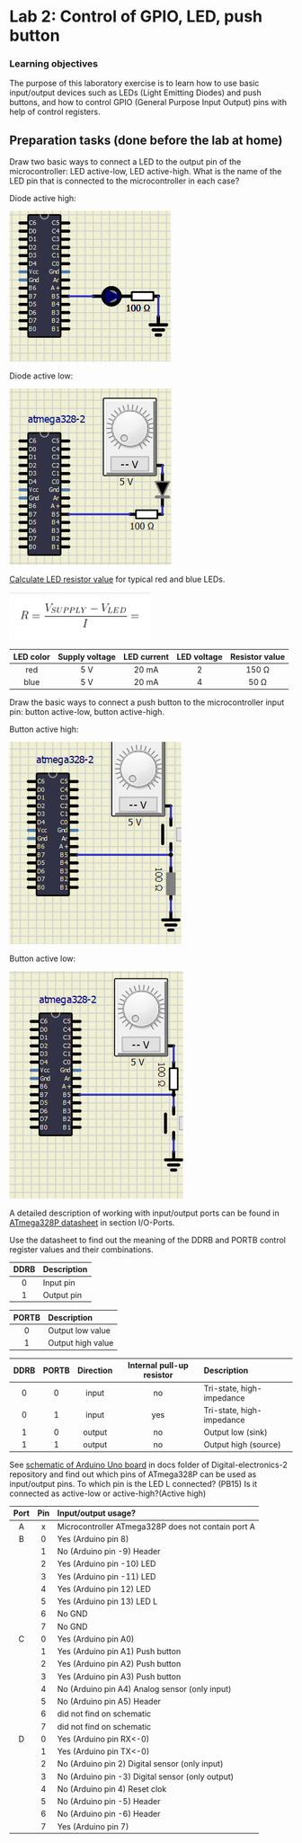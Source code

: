 # Lab 2: Control of GPIO, LED, push button

### Learning objectives

The purpose of this laboratory exercise is to learn how to use basic input/output devices such as LEDs (Light Emitting Diodes) and push buttons, and how to control GPIO (General Purpose Input Output) pins with help of control registers.

## Preparation tasks (done before the lab at home)

Draw two basic ways to connect a LED to the output pin of the microcontroller: LED active-low, LED active-high. What is the name of the LED pin that is connected to the microcontroller in each case?

Diode active high:

![logic](../../Images/DiodeActiveHigh.PNG)

Diode active low:

![logic](../../Images/DiodeActiveLow.PNG)



[Calculate LED resistor value](https://electronicsclub.info/leds.htm) for typical red and blue LEDs.

![Clock period](../../Images/ohms_law.PNG)

| **LED color** | **Supply voltage** | **LED current** | **LED voltage** | **Resistor value** |
| :-: | :-: | :-: | :-: | :-: |
| red | 5&nbsp;V | 20&nbsp;mA | 2 | 150 Ω |
| blue | 5&nbsp;V | 20&nbsp;mA | 4 | 50 Ω|



Draw the basic ways to connect a push button to the microcontroller input pin: button active-low, button active-high.
&nbsp;

Button active high:

![logic](../../Images/PushActiveHigh.PNG)

Button active low:

![logic](../../Images/PushActiveLow.PNG)




A detailed description of working with input/output ports can be found in [ATmega328P datasheet](https://www.microchip.com/wwwproducts/en/ATmega328p) in section I/O-Ports.

Use the datasheet to find out the meaning of the DDRB and PORTB control register values and their combinations.

| **DDRB** | **Description** |
| :-: | :-- |
| 0 | Input pin |
| 1 | Output pin|

| **PORTB** | **Description** |
| :-: | :-- |
| 0 | Output low value |
| 1 | Output high value |

| **DDRB** | **PORTB** | **Direction** | **Internal pull-up resistor** | **Description** |
| :-: | :-: | :-: | :-: | :-- |
| 0 | 0 | input | no | Tri-state, high-impedance |
| 0 | 1 | input | yes | Tri-state, high-impedance  |
| 1 | 0 | output | no | Output low (sink) |
| 1 | 1 | output | no | Output high (source) |

See [schematic of Arduino Uno board](../../Docs/arduino_shield.pdf) in docs folder of Digital-electronics-2 repository and find out which pins of ATmega328P can be used as input/output pins. To which pin is the LED L connected? (PB15) Is it connected as active-low or active-high?(Active high)

| **Port** | **Pin** | **Input/output usage?** |
| :-: | :-: | :-- |
| A | x | Microcontroller ATmega328P does not contain port A |
| B | 0 | Yes (Arduino pin 8) |
|   | 1 | No (Arduino pin -9) Header|
|   | 2 | Yes (Arduino pin -10) LED|
|   | 3 | Yes (Arduino pin -11) LED |
|   | 4 | Yes (Arduino pin 12) LED|
|   | 5 | Yes (Arduino pin 13) LED L|
|   | 6 | No GND |
|   | 7 | No GND|
| C | 0 | Yes (Arduino pin A0) |
|   | 1 | Yes (Arduino pin A1) Push button |
|   | 2 | Yes (Arduino pin A2) Push button |
|   | 3 | Yes (Arduino pin A3) Push button |
|   | 4 | No (Arduino pin A4) Analog sensor (only input) |
|   | 5 | No (Arduino pin A5) Header |
|   | 6 | did not find on schematic|
|   | 7 | did not find on schematic |
| D | 0 | Yes (Arduino pin RX<-0) |
|   | 1 | Yes (Arduino pin TX<-0) |
|   | 2 | No (Arduino pin 2) Digital sensor (only input) |
|   | 3 | No (Arduino pin -3) Digital sensor (only output) |
|   | 4 | No (Arduino pin 4) Reset clok |
|   | 5 | No (Arduino pin -5) Header |
|   | 6 | No (Arduino pin -6) Header  |
|   | 7 | Yes (Arduino pin 7)|

